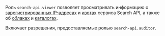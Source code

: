 Роль `search-api.viewer` позволяет просматривать информацию о [зарегистрированных IP-адресах](../../search-api/operations/workaround.md#registration) и [квотах](../../search-api/concepts/limits.md#search-api-quotas) сервиса Search API, а также об [облаках](../../resource-manager/concepts/resources-hierarchy.md#cloud) и [каталогах](../../resource-manager/concepts/resources-hierarchy.md#folder).

Включает разрешения, предоставляемые ролью `search-api.auditor`.
